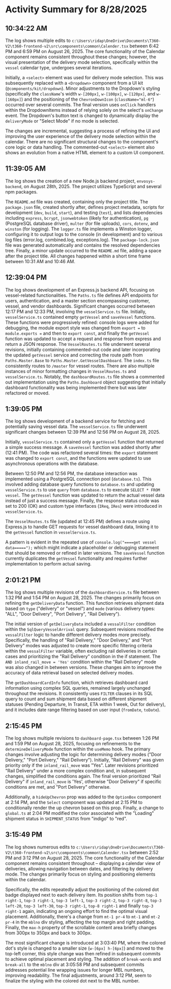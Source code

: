 # Activity Summary for 8/28/2025

## 10:34:22 AM
The log shows multiple edits to `c:\Users\ridap\OneDrive\Documents\T360-V2\t360-frontend-v2\src\components\common\Calender.tsx` between 6:42 PM and 6:59 PM on August 26, 2025.  The core functionality of the Calendar component remains consistent throughout these changes; however, the visual presentation of the delivery mode selection, specifically within the `vessel` calendar type, undergoes several iterations.

Initially, a `<select>` element was used for delivery mode selection. This was subsequently replaced with a `<Dropdown>` component from a UI kit (`@components/kit/dropdown`).  Minor adjustments to the Dropdown's styling (specifically the `className`'s width `w-[200px]`, `w-[100px]`, `w-[120px]`, and `w-[160px]`) and the positioning of the `ChevronDownIcon` (`className="ml-6"`) occurred over several commits.  The final version uses `onClick` handlers within the DropdownItems instead of relying solely on the select's `onChange` event.  The Dropdown's button text is changed to dynamically display the `deliveryMode` or "Select Mode" if no mode is selected.

The changes are incremental, suggesting a process of refining the UI and improving the user experience of the delivery mode selection within the calendar.  There are no significant structural changes to the component's core logic or data handling.  The commented-out `<select>` element also shows an evolution from a native HTML element to a custom UI component.


## 11:39:05 AM
The log shows the creation of a new Node.js backend project, `envosys-backend`, on August 28th, 2025.  The project utilizes TypeScript and several npm packages.

The `README.md` file was created, containing only the project title.  The `package.json` file, created shortly after, defines project metadata, scripts for development (`dev`, `build`, `start`), and testing (`test`),  and lists dependencies including `express`, `bcrypt`, `jsonwebtoken` (likely for authentication), `pg` (PostgreSQL database driver), `multer` (for file uploads), `cors`, `dotenv`, and `winston` (for logging).  The `logger.ts` file implements a Winston logger, configuring it to output logs to the console (in development) and to various log files (error.log, combined.log, exceptions.log).  The `package-lock.json` file was generated automatically and contains the resolved dependencies tree.  Finally, a minor update occurred to the `README.md` file, adding a space after the project title.  All changes happened within a short time frame between 10:31 AM and 10:46 AM.


## 12:39:04 PM
The log shows development of an Express.js backend API, focusing on vessel-related functionalities.  The `Paths.ts` file defines API endpoints for users, authentication, and a master section encompassing customer, vessel, and vendor dashboards.  Significant changes occurred between 12:17 PM and 12:33 PM, involving the `vesselService.ts` file. Initially,  `vesselService.ts` contained empty `getVessel` and `saveVessel` functions.  These functions were progressively refined:  console logs were added for debugging, the module export style was changed from `export =` to `module.exports =` and then to  `export const`, and finally the `getVessel` function was updated to accept a request and response from express and return a JSON response.  The `VesselRoutes.ts` file underwent several revisions, initially containing commented-out code and later incorporating the updated `getVessel` service and correcting the route path from  `Paths.Master.Base` to `Paths.Master.GetVesselDashboard`. The `index.ts` file consistently routes to `/master` for vessel routes.  There are also multiple instances of minor formatting changes in  `VesselRoutes.ts` and `vesselService.ts`.  Notably, the `dashboardRoutes.ts` file shows a commented out implementation using the `Paths.Dashboard` object suggesting that initially dashboard functionality was being implemented there but was later refactored or moved.


## 1:39:05 PM
The log shows development of a backend service for fetching and potentially saving vessel data.  The `vesselService.ts` file underwent significant changes between 12:39 PM and 12:56 PM on August 28, 2025.

Initially, `vesselService.ts` contained only a `getVessel` function that returned a simple success message.  A `saveVessel` function was added shortly after (12:41 PM).  The code was refactored several times:  the `export` statement was changed to `export const`, and the functions were updated to use asynchronous operations with the database.

Between 12:50 PM and 12:56 PM, the database interaction was implemented using a PostgreSQL connection pool (`database.ts`).  This involved adding database query functions to `database.ts` and updating `vesselService.ts` to use `query` from `database.ts` to execute `SELECT * FROM vessel`.  The `getVessel` function was updated to return the actual vessel data instead of just a success message.  Finally, the response status code was set to 200 (OK) and custom type interfaces (`IReq`, `IRes`) were introduced in `vesselService.ts`.

The `VesselRoutes.ts` file (updated at 12:45 PM) defines a route using Express.js to handle GET requests for vessel dashboard data, linking it to the `getVessel` function in `vesselService.ts`.

A pattern is evident in the repeated use of `console.log("====get vessel data=====");` which might indicate a placeholder or debugging statement that should be removed or refined in later versions.  The `saveVessel` function currently duplicates the `getVessel` functionality and requires further implementation to perform actual saving.


## 2:01:21 PM
The log shows multiple revisions of the `dashboardService.ts` file between 1:32 PM and 1:54 PM on August 28, 2025.  The changes primarily focus on refining the `getDeliveryData` function.  This function retrieves shipment data based on  `type` ("delivery" or "vessel") and `mode` (various delivery types: "ALL", "Door Delivery", "Port Delivery", "Rail Delivery").

The initial version of `getDeliveryData` included a `vessalFilter` condition within the `SqlQueryVesselArrival` query.  Subsequent revisions modified the `vessalFilter` logic to handle different delivery modes more precisely.  Specifically, the handling of "Rail Delivery," "Door Delivery," and "Port Delivery" modes was adjusted to create more specific filtering criteria within the `vessalFilter` variable, often excluding rail deliveries in certain cases and prioritizing the "Rail Delivery" condition in the if statement.  The  `AND inland_rail_move = 'Yes'` condition within the "Rail Delivery" mode was also changed in between versions.  These changes aim to improve the accuracy of data retrieval based on selected delivery modes.

The `getDashboardCardInfo` function, which retrieves dashboard card information using complex SQL queries, remained largely unchanged throughout the revisions.  It consistently uses `FILTER` clauses in its SQL query to count and sum shipment data based on different shipment statuses (Pending Departure, In Transit, ETA within 1 week, Out for delivery), and it includes date range filtering based on user input (`fromDate`, `toDate`).


## 2:15:45 PM
The log shows multiple revisions to `dashboard-page.tsx` between 1:26 PM and 1:59 PM on August 28, 2025, focusing on refinements to the `determineDeliveryMode` function within the `useMemo` hook.  The primary changes involve adjusting the logic for determining delivery modes ("Door Delivery," "Port Delivery," "Rail Delivery"). Initially,  "Rail Delivery" was given priority only if the `inland_rail_move` was "Yes". Later revisions prioritized "Rail Delivery" under a more complex condition and, in subsequent changes, simplified the conditions again.  The final version prioritized "Rail Delivery" if `inland_rail_move` is 'Yes', otherwise "Door Delivery" if specific conditions are met, and "Port Delivery" otherwise.

Additionally, a `hideUpChevron` prop was added to the `OptionBox` component at 2:14 PM, and the `Select` component was updated at 2:15 PM to conditionally render the up chevron based on this prop.  Finally, a change to `global.ts` at 2:04 PM modified the color associated with the "Loading" shipment status in `SHIPMENT_STATUS` from "indigo" to "red".


## 3:15:49 PM
The log shows numerous edits to `c:\Users\ridap\OneDrive\Documents\T360-V2\t360-frontend-v2\src\components\common\Calender.tsx` between 2:52 PM and 3:12 PM on August 28, 2025.  The core functionality of the Calendar component remains consistent throughout – displaying a calendar view of deliveries, allowing navigation between dates, and filtering by delivery mode.  The changes primarily focus on styling and positioning elements within the calendar.

Specifically, the edits repeatedly adjust the positioning of the colored dot badge displayed next to each delivery item.  Its position shifts from `top-1 right-1`, `top-3 right-1`, `top-3 left-1`, `top-3 right-2`, `top-3 right-8`, `top-3 left-20`, `top-3 left-30`, `top-3 right-1`,  `top-8 right-1` and finally `top-3 right-1` again, indicating an ongoing effort to find the optimal visual placement.  Additionally, there's a change from `mt-1 pr-4` to `mt-1` and `mt-2 pr-4` in the `mblno` div styling, affecting the top margin and right padding.  Finally, the `max-h` property of the scrollable content area briefly changes from 300px to 350px and back to 300px.


The most significant change is introduced at 3:03:40 PM, where the colored dot's style is changed to a smaller size (`w-[6px] h-[6px]`) and moved to the top-left corner, this style change was then refined in subsequent commits to achieve optimal placement and styling. The addition of `break-words` and `break-all` to the `mblno` div at 3:05:58 PM and subsequent commits addresses potential line wrapping issues for longer MBL numbers, improving readability.  The final adjustments, around 3:12 PM, seem to finalize the styling with the colored dot next to the MBL number.
